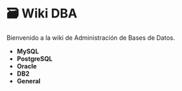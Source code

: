 # 🗃️ Wiki DBA

Bienvenido a la wiki de Administración de Bases de Datos.

- **MySQL**
- **PostgreSQL**
- **Oracle**
- **DB2**
- **General**